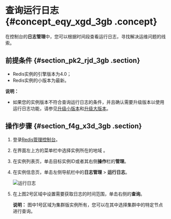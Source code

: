 # 查询运行日志 {#concept_eqy_xgd_3gb .concept}

在控制台的**日志管理**中，您可以根据时间段查看运行日志，寻找解决运维问题的线索。

## 前提条件 {#section_pk2_rjd_3gb .section}

-   Redis实例的引擎版本为4.0；
-   Redis实例的小版本为最新。

**说明：** 

-   如果您的实例版本不符合查询运行日志的条件，并且确认需要升级版本以使用运行日志功能，请参见[升级小版本](cn.zh-CN/用户指南/管理实例/升级小版本.md#)和[升级大版本](cn.zh-CN/用户指南/管理实例/升级大版本.md#)。

## 操作步骤 {#section_f4g_x3d_3gb .section}

1.  登录[Redis管理控制台](https://kvstore.console.aliyun.com/)。
2.  在界面左上方的菜单栏中选择实例所在的地域 。
3.  在实例列表页，单击目标实例ID或者其右侧**操作**栏的**管理**。
4.  在实例信息页，单击左侧导航栏中的**日志管理** \> **运行日志**。

    ![](images/35798_zh-CN.png "运行日志")

5.  在上图2号区域中设置需要获取日志的时间范围，单击右侧的**查询**。

    **说明：** 图中1号区域为集群版实例所有，您可以在其中选择集群中的特定节点进行查询。


